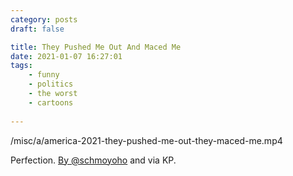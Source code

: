 ```yaml
---
category: posts
draft: false

title: They Pushed Me Out And Maced Me
date: 2021-01-07 16:27:01
tags:
    - funny
    - politics
    - the worst
    - cartoons
    
---
```


/misc/a/america-2021-they-pushed-me-out-they-maced-me.mp4

Perfection. [By @schmoyoho](https://twitter.com/schmoyoho/status/1347053742521262082) and via KP.
